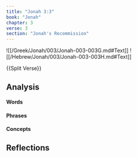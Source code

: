 ```yaml
---
title: "Jonah 3:3"
book: "Jonah"
chapter: 3
verse: 3
section: "Jonah's Recommission"
---
```

![[/Greek/Jonah/003/Jonah-003-003G.md#Text]]
![[/Hebrew/Jonah/003/Jonah-003-003H.md#Text]]

{{Split Verse}}

## Analysis

#### Words

#### Phrases

#### Concepts

## Reflections
